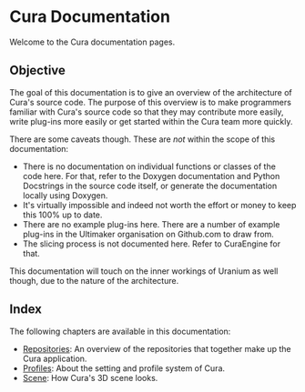 Cura Documentation
====
Welcome to the Cura documentation pages.

Objective
----
The goal of this documentation is to give an overview of the architecture of Cura's source code. The purpose of this overview is to make programmers familiar with Cura's source code so that they may contribute more easily, write plug-ins more easily or get started within the Cura team more quickly.

There are some caveats though. These are *not* within the scope of this documentation:
* There is no documentation on individual functions or classes of the code here. For that, refer to the Doxygen documentation and Python Docstrings in the source code itself, or generate the documentation locally using Doxygen.
* It's virtually impossible and indeed not worth the effort or money to keep this 100% up to date.
* There are no example plug-ins here. There are a number of example plug-ins in the Ultimaker organisation on Github.com to draw from.
* The slicing process is not documented here. Refer to CuraEngine for that.

This documentation will touch on the inner workings of Uranium as well though, due to the nature of the architecture.

Index
----
The following chapters are available in this documentation:
* [Repositories](repositories.md): An overview of the repositories that together make up the Cura application.
* [Profiles](profiles/profiles.md): About the setting and profile system of Cura.
* [Scene](scene/scene.md): How Cura's 3D scene looks.